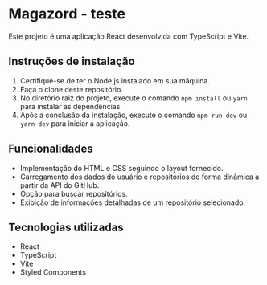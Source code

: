 # Magazord - teste

Este projeto é uma aplicação React desenvolvida com TypeScript e Vite.

## Instruções de instalação

1. Certifique-se de ter o Node.js instalado em sua máquina.
2. Faça o clone deste repositório.
3. No diretório raiz do projeto, execute o comando `npm install` ou `yarn` para instalar as dependências.
4. Após a conclusão da instalação, execute o comando `npm run dev` ou `yarn dev` para iniciar a aplicação.

## Funcionalidades

- Implementação do HTML e CSS seguindo o layout fornecido.
- Carregamento dos dados do usuário e repositórios de forma dinâmica a partir da API do GitHub.
- Opção para buscar repositórios.
- Exibição de informações detalhadas de um repositório selecionado.

## Tecnologias utilizadas

- React
- TypeScript
- Vite
- Styled Components


